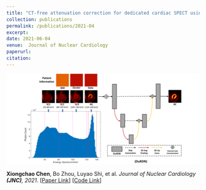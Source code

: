 ```yaml
---
title: "CT-free attenuation correction for dedicated cardiac SPECT using a 3D dual squeeze-and-excitation residual dense network"
collection: publications
permalink: /publications/2021-04
excerpt: 
date: 2021-06-04
venue:  Journal of Nuclear Cardiology
paperurl:  
citation: 
---
```

<!-- ![](../figures/2021-JNC-Chen.png)   -->
<p align="center">
  <img width="700" src="../figures/2021-JNC-Chen.png">
</p>

**Xiongchao Chen**, Bo Zhou, Luyao Shi, et al. *Journal of Nuclear Cardiology **(JNC)**, 2021*. [[Paper Link](https://link.springer.com/article/10.1007/s12350-021-02672-0)] [[Code Link](https://github.com/XiongchaoChen/DuRDN_CardiacSPECT_AC)]  

